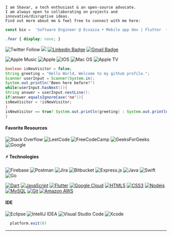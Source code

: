 
    I am Shavar, a tech enthusiast & an open-source advocate.
    I am always open to collaborating on projects and innovative/disruptive ideas.
    Find out more about me & feel free to connect with me here:
  
   ``` javascript
  const bio =  'Software Engineer @ Ecsazza • Mobile app dev | Flutter  •  Java • tech enthusiast'
 ```
``` css
.fear { display: none; }
```

![Twitter Follow](https://img.shields.io/twitter/follow/__shavar?color=blue&style=for-the-badge)
![](https://img.shields.io/badge/shavar67-%23FFFC00.svg?style=for-the-badge&logo=Snapchat&logoColor=white)
 [![Linkedin Badge](https://img.shields.io/badge/-shavar-blue?style=flat-square&logo=Linkedin&logoColor=white&link=https://www.linkedin.com/in/shavar/)](https://www.linkedin.com/in/shavar/)
[![Gmail Badge](https://img.shields.io/badge/-theofficialshavar@gmail.com-c14438?style=flat-square&logo=Gmail&logoColor=white&link=mailto:theofficialshavar@gmail.com)](mailto:theofficialshavar@gmail.com)

![Apple Music](https://img.shields.io/badge/Apple_Music-9933CC?style=for-the-badge&logo=apple-music&logoColor=white)
![Apple](https://img.shields.io/badge/Apple-%23000000.svg?style=for-the-badge&logo=apple&logoColor=white)
![IOS](https://img.shields.io/badge/iOS-000000?style=for-the-badge&logo=ios&logoColor=white)
![Mac OS](https://img.shields.io/badge/mac%20os-000000?style=for-the-badge&logo=macos&logoColor=F0F0F0)
![Apple TV](https://img.shields.io/badge/Apple%20TV-000000?style=for-the-badge&logo=Apple%20TV&logoColor=white)
 
 
```java
boolean isNewVisitor = false;
String greeting = "Hello World, Welcome to my github profile.";
Scanner userInput = Scanner(System.in);
System.out.println('Been here before?')
while(userInput.hasNext()){
String answer = userInput.nextLine():
if(answer.equalsIgnoreCase('no')){
isNewVisitor = !isNewVisitor;
}
isNewVisitor == true? System.out.println(greeting) : System.out.println('Welcome back');
}
```
 

#### Favorite Resources
![Stack Overflow](https://img.shields.io/badge/-Stackoverflow-FE7A16?style=for-the-badge&logo=stack-overflow&logoColor=white)
![LeetCode](https://img.shields.io/badge/LeetCode-000000?style=for-the-badge&logo=LeetCode&logoColor=#d16c06)
![FreeCodeCamp](https://img.shields.io/badge/Freecodecamp-%23123.svg?&style=for-the-badge&logo=freecodecamp&logoColor=green)
![GeeksForGeeks](https://img.shields.io/badge/GeeksforGeeks-gray?style=for-the-badge&logo=geeksforgeeks&logoColor=35914c)
![Google](https://img.shields.io/badge/google-4285F4?style=for-the-badge&logo=google&logoColor=white)


#### ⚡ Technologies

![Firebase](https://img.shields.io/badge/firebase-%23039BE5.svg?style=for-the-badge&logo=firebase)
![Postman](https://img.shields.io/badge/Postman-FF6C37?style=for-the-badge&logo=postman&logoColor=white)
![Jira](https://img.shields.io/badge/jira-%230A0FFF.svg?style=for-the-badge&logo=jira&logoColor=white)
![Bitbucket](https://img.shields.io/badge/bitbucket-%230047B3.svg?style=for-the-badge&logo=bitbucket&logoColor=white)
![Express.js](https://img.shields.io/badge/express.js-%23404d59.svg?style=for-the-badge&logo=express&logoColor=%2361DAFB)
![Java](https://img.shields.io/badge/java-%23ED8B00.svg?style=for-the-badge&logo=java&logoColor=white)
![Swift](https://img.shields.io/badge/swift-F54A2A?style=for-the-badge&logo=swift&logoColor=white)
![Go](https://img.shields.io/badge/go-%2300ADD8.svg?style=for-the-badge&logo=go&logoColor=white)

[![Dart](https://img.shields.io/badge/-Dart-0175C2?style=flat-square&logo=dart&link=https://github.com/shavar67/)](https://github.com/shavar67/)
[![JavaScript](https://img.shields.io/badge/-JavaScript-black?style=flat-square&logo=javascript&link=https://github.com/shavar67/)](https://github.com/shavar67/)
[![Flutter](https://img.shields.io/badge/-Flutter-02569B?style=flat-square&logo=flutter&link=https://github.com/shavar67/)](https://github.com/shavar67/)
[![Google Cloud](https://img.shields.io/badge/Google%20Cloud-black?style=flat-square&logo=google-cloud&link=https://github.com/shavar67/)](https://github.com/shavar67/)
[![HTML5](https://img.shields.io/badge/-HTML5-E34F26?style=flat-square&logo=html5&logoColor=white&link=https://github.com/shavar67/)](https://github.com/shavar67/)
[![CSS3](https://img.shields.io/badge/-CSS3-1572B6?style=flat-square&logo=css3&link=https://github.com/shavar67/)](https://github.com/shavar67/)
[![Nodejs](https://img.shields.io/badge/-Nodejs-black?style=flat-square&logo=Node.js&link=https://github.com/shavar67/)](https://github.com/shavar67/)
[![MySQL](https://img.shields.io/badge/-MySQL-black?style=flat-square&logo=mysql&logoColor=white&link=https://github.com/shavar67/)](https://github.com/shavar67/)
[![Git](https://img.shields.io/badge/-Git-black?style=flat-square&logo=git&link=https://github.com/shavar67/)](https://github.com/shavar67/)
[![Amazon AWS](https://img.shields.io/badge/Amazon%20AWS-232F3E?style=flat-square&logo=amazon-aws&link=https://github.com/shavar67/)](https://github.com/shavar67/)

#### IDE
![Eclipse](https://img.shields.io/badge/Eclipse-FE7A16.svg?style=for-the-badge&logo=Eclipse&logoColor=white)
![IntelliJ IDEA](https://img.shields.io/badge/IntelliJIDEA-000000.svg?style=for-the-badge&logo=intellij-idea&logoColor=white)
![Visual Studio Code](https://img.shields.io/badge/Visual%20Studio%20Code-0078d7.svg?style=for-the-badge&logo=visual-studio-code&logoColor=white)
![Xcode](https://img.shields.io/badge/Xcode-007ACC?style=for-the-badge&logo=Xcode&logoColor=white)


```java
  platform.exit(0)
  ```


---
